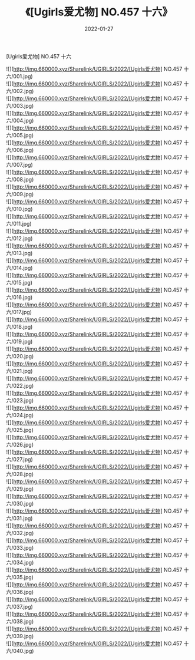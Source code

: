 ﻿---
layout: post
title:  《[Ugirls爱尤物] NO.457 十六》
date:   2022-01-27
img: http://img.660000.xyz/Sharelink/UGIRLS/2022/[Ugirls爱尤物] NO.457 十六/000.jpg
categories: [美女, 清纯, 唯美]
---

[Ugirls爱尤物] NO.457 十六

 ![](http://img.660000.xyz/Sharelink/UGIRLS/2022/[Ugirls爱尤物] NO.457 十六/001.jpg) <br>![](http://img.660000.xyz/Sharelink/UGIRLS/2022/[Ugirls爱尤物] NO.457 十六/002.jpg) <br>![](http://img.660000.xyz/Sharelink/UGIRLS/2022/[Ugirls爱尤物] NO.457 十六/003.jpg) <br>![](http://img.660000.xyz/Sharelink/UGIRLS/2022/[Ugirls爱尤物] NO.457 十六/004.jpg) <br>![](http://img.660000.xyz/Sharelink/UGIRLS/2022/[Ugirls爱尤物] NO.457 十六/005.jpg) <br>![](http://img.660000.xyz/Sharelink/UGIRLS/2022/[Ugirls爱尤物] NO.457 十六/006.jpg) <br>![](http://img.660000.xyz/Sharelink/UGIRLS/2022/[Ugirls爱尤物] NO.457 十六/007.jpg) <br>![](http://img.660000.xyz/Sharelink/UGIRLS/2022/[Ugirls爱尤物] NO.457 十六/008.jpg) <br>![](http://img.660000.xyz/Sharelink/UGIRLS/2022/[Ugirls爱尤物] NO.457 十六/009.jpg) <br>![](http://img.660000.xyz/Sharelink/UGIRLS/2022/[Ugirls爱尤物] NO.457 十六/010.jpg) <br>![](http://img.660000.xyz/Sharelink/UGIRLS/2022/[Ugirls爱尤物] NO.457 十六/011.jpg) <br>![](http://img.660000.xyz/Sharelink/UGIRLS/2022/[Ugirls爱尤物] NO.457 十六/012.jpg) <br>![](http://img.660000.xyz/Sharelink/UGIRLS/2022/[Ugirls爱尤物] NO.457 十六/013.jpg) <br>![](http://img.660000.xyz/Sharelink/UGIRLS/2022/[Ugirls爱尤物] NO.457 十六/014.jpg) <br>![](http://img.660000.xyz/Sharelink/UGIRLS/2022/[Ugirls爱尤物] NO.457 十六/015.jpg) <br>![](http://img.660000.xyz/Sharelink/UGIRLS/2022/[Ugirls爱尤物] NO.457 十六/016.jpg) <br>![](http://img.660000.xyz/Sharelink/UGIRLS/2022/[Ugirls爱尤物] NO.457 十六/017.jpg) <br>![](http://img.660000.xyz/Sharelink/UGIRLS/2022/[Ugirls爱尤物] NO.457 十六/018.jpg) <br>![](http://img.660000.xyz/Sharelink/UGIRLS/2022/[Ugirls爱尤物] NO.457 十六/019.jpg) <br>![](http://img.660000.xyz/Sharelink/UGIRLS/2022/[Ugirls爱尤物] NO.457 十六/020.jpg) <br>![](http://img.660000.xyz/Sharelink/UGIRLS/2022/[Ugirls爱尤物] NO.457 十六/021.jpg) <br>![](http://img.660000.xyz/Sharelink/UGIRLS/2022/[Ugirls爱尤物] NO.457 十六/022.jpg) <br>![](http://img.660000.xyz/Sharelink/UGIRLS/2022/[Ugirls爱尤物] NO.457 十六/023.jpg) <br>![](http://img.660000.xyz/Sharelink/UGIRLS/2022/[Ugirls爱尤物] NO.457 十六/024.jpg) <br>![](http://img.660000.xyz/Sharelink/UGIRLS/2022/[Ugirls爱尤物] NO.457 十六/025.jpg) <br>![](http://img.660000.xyz/Sharelink/UGIRLS/2022/[Ugirls爱尤物] NO.457 十六/026.jpg) <br>![](http://img.660000.xyz/Sharelink/UGIRLS/2022/[Ugirls爱尤物] NO.457 十六/027.jpg) <br>![](http://img.660000.xyz/Sharelink/UGIRLS/2022/[Ugirls爱尤物] NO.457 十六/028.jpg) <br>![](http://img.660000.xyz/Sharelink/UGIRLS/2022/[Ugirls爱尤物] NO.457 十六/029.jpg) <br>![](http://img.660000.xyz/Sharelink/UGIRLS/2022/[Ugirls爱尤物] NO.457 十六/030.jpg) <br>![](http://img.660000.xyz/Sharelink/UGIRLS/2022/[Ugirls爱尤物] NO.457 十六/031.jpg) <br>![](http://img.660000.xyz/Sharelink/UGIRLS/2022/[Ugirls爱尤物] NO.457 十六/032.jpg) <br>![](http://img.660000.xyz/Sharelink/UGIRLS/2022/[Ugirls爱尤物] NO.457 十六/033.jpg) <br>![](http://img.660000.xyz/Sharelink/UGIRLS/2022/[Ugirls爱尤物] NO.457 十六/034.jpg) <br>![](http://img.660000.xyz/Sharelink/UGIRLS/2022/[Ugirls爱尤物] NO.457 十六/035.jpg) <br>![](http://img.660000.xyz/Sharelink/UGIRLS/2022/[Ugirls爱尤物] NO.457 十六/036.jpg) <br>![](http://img.660000.xyz/Sharelink/UGIRLS/2022/[Ugirls爱尤物] NO.457 十六/037.jpg) <br>![](http://img.660000.xyz/Sharelink/UGIRLS/2022/[Ugirls爱尤物] NO.457 十六/038.jpg) <br>![](http://img.660000.xyz/Sharelink/UGIRLS/2022/[Ugirls爱尤物] NO.457 十六/039.jpg) <br>![](http://img.660000.xyz/Sharelink/UGIRLS/2022/[Ugirls爱尤物] NO.457 十六/040.jpg) <br>